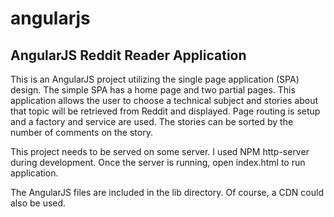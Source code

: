 # angularjs
## AngularJS Reddit Reader Application
This is an AngularJS project utilizing the single page application (SPA) design. The simple SPA 
has a home page and two partial pages. This application allows the user to choose a technical 
subject and stories about that topic will be retrieved from Reddit and displayed. Page routing 
is setup and a factory and service are used. The stories can be sorted by the number of comments 
on the story.

This project needs to be served on some server. I used NPM http-server during development. Once 
the server is running, open index.html to run application.

The AngularJS files are included in the lib directory. Of course, a CDN could also be used.
